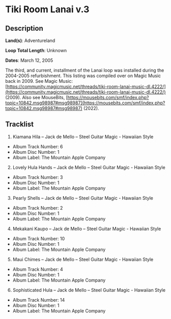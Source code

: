 # Tiki Room Lanai v.3

## Description

**Land(s)**: Adventureland

**Loop Total Length**: Unknown

**Dates**: March 12, 2005

The third, and current, installment of the Lanai loop was installed during the 2004-2005 refurbishment. This listing was compiled over on Magic Music back in 2009. See Magic Music: [https://community.magicmusic.net/threads/tiki-room-lanai-music-dl.4222/](https://community.magicmusic.net/threads/tiki-room-lanai-music-dl.4222/) (2009). Also see MouseBits, [https://mousebits.com/smf/index.php?topic=10842.msg98987#msg98987](https://mousebits.com/smf/index.php?topic=10842.msg98987#msg98987) (2022).

## Tracklist

1. Kiamana Hila – Jack de Mello – Steel Guitar Magic - Hawaiian Style
- Album Track Number: 6
- Album Disc Number: 1
- Album Label: The Mountain Apple Company

2. Lovely Hula Hands – Jack de Mello – Steel Guitar Magic - Hawaiian Style
- Album Track Number: 3
- Album Disc Number: 1
- Album Label: The Mountain Apple Company

3. Pearly Shells – Jack de Mello – Steel Guitar Magic - Hawaiian Style
- Album Track Number: 2
- Album Disc Number: 1
- Album Label: The Mountain Apple Company

4. Mekakani Kaupo – Jack de Mello – Steel Guitar Magic - Hawaiian Style
- Album Track Number: 10
- Album Disc Number: 1
- Album Label: The Mountain Apple Company

5. Maui Chimes – Jack de Mello – Steel Guitar Magic - Hawaiian Style
- Album Track Number: 4
- Album Disc Number: 1
- Album Label: The Mountain Apple Company

6. Sophisticated Hula – Jack de Mello – Steel Guitar Magic - Hawaiian Style
- Album Track Number: 14
- Album Disc Number: 1
- Album Label: The Mountain Apple Company
